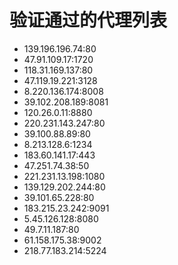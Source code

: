 # 验证通过的代理列表

 - 139.196.196.74:80
 - 47.91.109.17:1720
 - 118.31.169.137:80
 - 47.119.19.221:3128
 - 8.220.136.174:8008
 - 39.102.208.189:8081
 - 120.26.0.11:8880
 - 220.231.143.247:80
 - 39.100.88.89:80
 - 8.213.128.6:1234
 - 183.60.141.17:443
 - 47.251.74.38:50
 - 221.231.13.198:1080
 - 139.129.202.244:80
 - 39.101.65.228:80
 - 183.215.23.242:9091
 - 5.45.126.128:8080
 - 49.7.11.187:80
 - 61.158.175.38:9002
 - 218.77.183.214:5224
